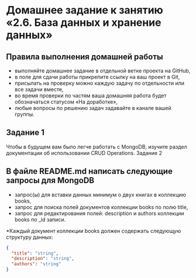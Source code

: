 # Домашнее задание к занятию «2.6. База данных и хранение данных»

## Правила выполнения домашней работы

- выполняйте домашнее задание в отдельной ветке проекта на GitHub,
- в поле для сдачи работы прикрепите ссылку на ваш проект в Git,
- присылать на проверку можно каждую задачу по отдельности или все задачи вместе,
- во время проверки по частям ваша домашняя работа будет обозначаться статусом «На доработке»,
- любые вопросы по решению задач задавайте в канале вашей группы.

## Задание 1

Чтобы в будущем вам было легче работать с MongoDB, изучите раздел документации об использовании CRUD Operations.
Задание 2

## В файле README.md написать следующие запросы для MongoDB

- запрос(ы) для вставки данных минимум о двух книгах в коллекцию books,
- запрос для поиска полей документов коллекции books по полю title,
- запрос для редактирования полей: description и authors коллекции books по \_id записи.

\*Каждый документ коллекции books должен содержать следующую структуру данных:

```json
{
  "title": "string",
  "description": "string",
  "authors": "string"
}
```
